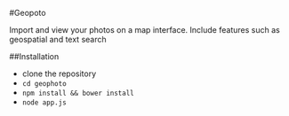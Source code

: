 #Geopoto

Import and view your photos on a map interface. Include features such as geospatial and text search

##Installation
* clone the repository
* `cd geophoto`
* `npm install && bower install`
* `node app.js`
